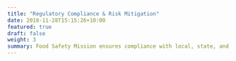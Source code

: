 ```yaml
---
title: "Regulatory Compliance & Risk Mitigation"
date: 2018-11-28T15:15:26+10:00
featured: true
draft: false
weight: 3
summary: Food Safety Mission ensures compliance with local, state, and federal food safety regulations, collaborating with regulatory agencies during inspections and audits. Our services include advising on best practices for food handling, conducting risk assessments, and developing mitigation strategies. We also recommends relevant industry conferences and workshops to keep your team informed.
---
```

